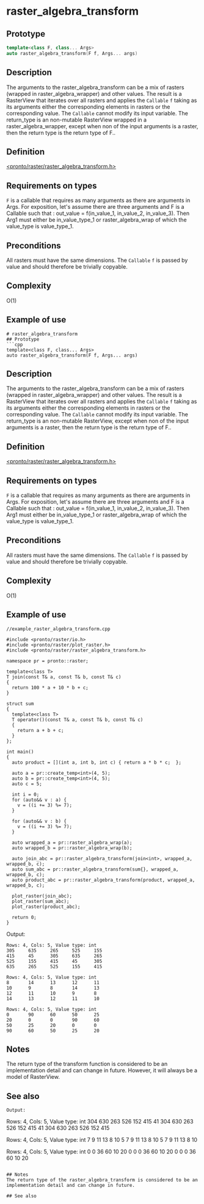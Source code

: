 # raster_algebra_transform
## Prototype
```cpp
template<class F, class... Args>
auto raster_algebra_transform(F f, Args... args)
```

## Description
The arguments to the raster_algebra_transform can be a mix of rasters (wrapped in raster_algebra_wrapper) and other values. The result is a RasterView that iterates over all rasters and applies the `Callable` `f` taking as its arguments either the corresponding elements in rasters or the corresponding value.  The `Callable` cannot modify its input variable. The return_type is an non-mutable RasterView wrapped in a raster_algebra_wrapper, except when non of the input arguments is a raster, then the return type is the return type of F..

## Definition
[<pronto/raster/raster_algebra_transform.h>](./../../include/pronto/raster/raster_algebra_transform.h)

## Requirements on types
`F` is a callable that requires as many arguments as there are arguments in Args. For exposition, let's assume there are three arguments and F is a Callable such that : out_value =  f(in_value_1, in_value_2, in_value_3). Then Arg1 must either be in_value_type_1 or raster_algebra_wrap<Raster> of which the value_type is value_type_1.


## Preconditions
All rasters must have the same dimensions. The `Callable` `f` is passed by value and should therefore be trivially copyable.

## Complexity
O(1)

## Example of use
```
# raster_algebra_transform
## Prototype
```cpp
template<class F, class... Args>
auto raster_algebra_transform(F f, Args... args)
```

## Description
The arguments to the raster_algebra_transform can be a mix of rasters (wrapped in raster_algebra_wrapper) and other values. The result is a RasterView that iterates over all rasters and applies the `Callable` `f` taking as its arguments either the corresponding elements in rasters or the corresponding value.  The `Callable` cannot modify its input variable. The return_type is an non-mutable RasterView, except when non of the input arguments is a raster, then the return type is the return type of F..

## Definition
[<pronto/raster/raster_algebra_transform.h>](./../../include/pronto/raster/raster_algebra_transform.h)

## Requirements on types
`F` is a callable that requires as many arguments as there are arguments in Args. For exposition, let's assume there are three arguments and F is a Callable such that : out_value =  f(in_value_1, in_value_2, in_value_3). Then Arg1 must either be in_value_type_1 or raster_algebra_wrap<Raster> of which the value_type is value_type_1.


## Preconditions
All rasters must have the same dimensions. The `Callable` `f` is passed by value and should therefore be trivially copyable.

## Complexity
O(1)

## Example of use
```
//example_raster_algebra_transform.cpp

#include <pronto/raster/io.h>
#include <pronto/raster/plot_raster.h>
#include <pronto/raster/raster_algebra_transform.h>

namespace pr = pronto::raster;

template<class T>
T join(const T& a, const T& b, const T& c)
{
  return 100 * a + 10 * b + c;
}

struct sum
{
  template<class T>
  T operator()(const T& a, const T& b, const T& c) 
  {
    return a + b + c;
  }
};

int main()
{
  auto product = [](int a, int b, int c) { return a * b * c;  };
  
  auto a = pr::create_temp<int>(4, 5);
  auto b = pr::create_temp<int>(4, 5);
  auto c = 5;

  int i = 0;
  for (auto&& v : a) {
    v = ((i += 3) %= 7);
  }

  for (auto&& v : b) {
    v = ((i += 3) %= 7);
  }

  auto wrapped_a = pr::raster_algebra_wrap(a);
  auto wrapped_b = pr::raster_algebra_wrap(b);

  auto join_abc = pr::raster_algebra_transform(join<int>, wrapped_a, wrapped_b, c);
  auto sum_abc = pr::raster_algebra_transform(sum{}, wrapped_a, wrapped_b, c);
  auto product_abc = pr::raster_algebra_transform(product, wrapped_a, wrapped_b, c);
  
  plot_raster(join_abc);
  plot_raster(sum_abc);
  plot_raster(product_abc);

  return 0;
}
```
Output:
```
Rows: 4, Cols: 5, Value type: int
305     635     265     525     155
415     45      305     635     265
525     155     415     45      305
635     265     525     155     415

Rows: 4, Cols: 5, Value type: int
8       14      13      12      11
10      9       8       14      13
12      11      10      9       8
14      13      12      11      10

Rows: 4, Cols: 5, Value type: int
0       90      60      50      25
20      0       0       90      60
50      25      20      0       0
90      60      50      25      20
```

## Notes
The return type of the transform function is considered to be an implementation detail and can change in future. However, it will always be a model of RasterView.

## See also

```
Output:
```
Rows: 4, Cols: 5, Value type: int
304     630     263     526     152
415     41      304     630     263
526     152     415     41      304
630     263     526     152     415

Rows: 4, Cols: 5, Value type: int
7       9       11      13      8
10      5       7       9       11
13      8       10      5       7
9       11      13      8       10

Rows: 4, Cols: 5, Value type: int
0       0       36      60      10
20      0       0       0       36
60      10      20      0       0
0       36      60      10      20
```

## Notes
The return type of the raster_algebra_transform is considered to be an implementation detail and can change in future.

## See also
